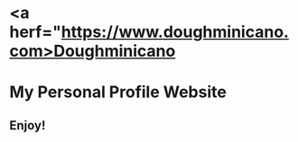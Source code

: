 # <a herf="https://www.doughminicano.com>Doughminicano</a>

<h1>My Personal Profile Website</h1>

<h2>Enjoy!</h2>
